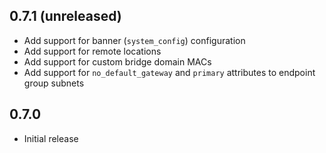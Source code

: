 ## 0.7.1 (unreleased)

- Add support for banner (`system_config`) configuration
- Add support for remote locations
- Add support for custom bridge domain MACs
- Add support for `no_default_gateway` and `primary` attributes to endpoint group subnets

## 0.7.0

- Initial release
